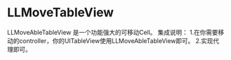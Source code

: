# LLMoveTableView
LLMoveAbleTableView 是一个功能强大的可移动Cell。
集成说明：
  1.在你需要移动的controller，你的UITableView使用LLMoveAbleTableView即可。
  2.实现代理即可。
